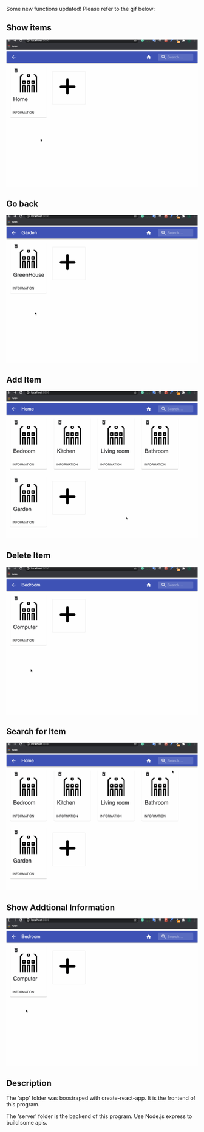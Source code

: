 Some new functions updated! Please refer to the gif below:

## Show items
![](homeapp-showitems.gif)

## Go back
![](homeapp-goback.gif)

## Add Item
![](homeapp-additem.gif)

## Delete Item
![](homeapp-deleteItem.gif)

## Search for Item
![](homeapp-searchItem.gif)

## Show Addtional Information
![](homeapp-information.gif)

## Description
The 'app' folder was boostraped with create-react-app. It is the frontend of this program.

The 'server' folder is the backend of this program. Use Node.js express to build some apis.

